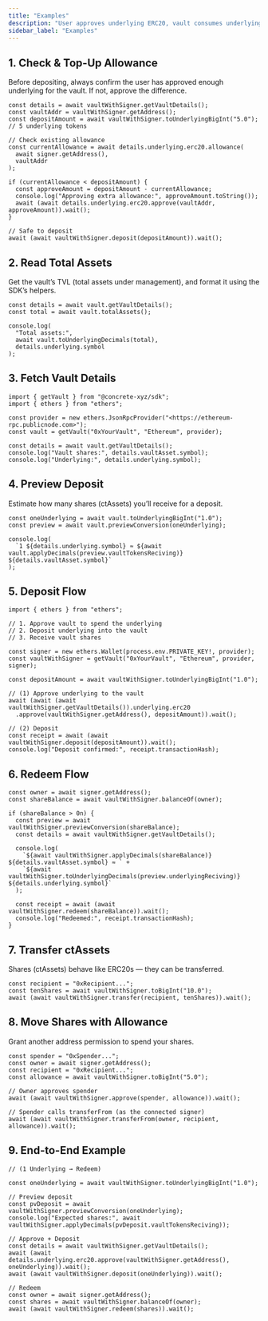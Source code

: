 ```yaml
---
title: "Examples"
description: "User approves underlying ERC20, vault consumes underlying, mints ctAssets (shares), user can redeem later."
sidebar_label: "Examples"
---
```


## 1. Check & Top-Up Allowance

Before depositing, always confirm the user has approved enough underlying for the vault. If not, approve the difference.

```tsx
const details = await vaultWithSigner.getVaultDetails();
const vaultAddr = vaultWithSigner.getAddress();
const depositAmount = await vaultWithSigner.toUnderlyingBigInt("5.0"); // 5 underlying tokens

// Check existing allowance
const currentAllowance = await details.underlying.erc20.allowance(
  await signer.getAddress(),
  vaultAddr
);

if (currentAllowance < depositAmount) {
  const approveAmount = depositAmount - currentAllowance;
  console.log("Approving extra allowance:", approveAmount.toString());
  await (await details.underlying.erc20.approve(vaultAddr, approveAmount)).wait();
}

// Safe to deposit
await (await vaultWithSigner.deposit(depositAmount)).wait();
```

## 2. Read Total Assets

Get the vault’s TVL (total assets under management), and format it using the SDK’s helpers.

```tsx
const details = await vault.getVaultDetails();
const total = await vault.totalAssets();

console.log(
  "Total assets:",
  await vault.toUnderlyingDecimals(total),
  details.underlying.symbol
);
```

## 3. Fetch Vault Details

```tsx
import { getVault } from "@concrete-xyz/sdk";
import { ethers } from "ethers";

const provider = new ethers.JsonRpcProvider("<https://ethereum-rpc.publicnode.com>");
const vault = getVault("0xYourVault", "Ethereum", provider);

const details = await vault.getVaultDetails();
console.log("Vault shares:", details.vaultAsset.symbol);
console.log("Underlying:", details.underlying.symbol);
```

## 4. Preview Deposit

Estimate how many shares (ctAssets) you’ll receive for a deposit.

```tsx
const oneUnderlying = await vault.toUnderlyingBigInt("1.0");
const preview = await vault.previewConversion(oneUnderlying);

console.log(
  `1 ${details.underlying.symbol} ≈ ${await vault.applyDecimals(preview.vaultTokensReciving)} ${details.vaultAsset.symbol}`
);
```

## 5. Deposit Flow

```tsx
import { ethers } from "ethers";

// 1. Approve vault to spend the underlying
// 2. Deposit underlying into the vault
// 3. Receive vault shares

const signer = new ethers.Wallet(process.env.PRIVATE_KEY!, provider);
const vaultWithSigner = getVault("0xYourVault", "Ethereum", provider, signer);

const depositAmount = await vaultWithSigner.toUnderlyingBigInt("1.0");

// (1) Approve underlying to the vault
await (await (await vaultWithSigner.getVaultDetails()).underlying.erc20
  .approve(vaultWithSigner.getAddress(), depositAmount)).wait();

// (2) Deposit
const receipt = await (await vaultWithSigner.deposit(depositAmount)).wait();
console.log("Deposit confirmed:", receipt.transactionHash);
```

## 6. Redeem Flow

```tsx
const owner = await signer.getAddress();
const shareBalance = await vaultWithSigner.balanceOf(owner);

if (shareBalance > 0n) {
  const preview = await vaultWithSigner.previewConversion(shareBalance);
  const details = await vaultWithSigner.getVaultDetails();

  console.log(
    `${await vaultWithSigner.applyDecimals(shareBalance)} ${details.vaultAsset.symbol} ≈ ` +
    `${await vaultWithSigner.toUnderlyingDecimals(preview.underlyingReciving)} ${details.underlying.symbol}`
  );

  const receipt = await (await vaultWithSigner.redeem(shareBalance)).wait();
  console.log("Redeemed:", receipt.transactionHash);
}
```

## 7. Transfer ctAssets

Shares (ctAssets) behave like ERC20s — they can be transferred.

```tsx
const recipient = "0xRecipient...";
const tenShares = await vaultWithSigner.toBigInt("10.0");
await (await vaultWithSigner.transfer(recipient, tenShares)).wait();
```

## 8. Move Shares with Allowance

Grant another address permission to spend your shares.

```tsx
const spender = "0xSpender...";
const owner = await signer.getAddress();
const recipient = "0xRecipient...";
const allowance = await vaultWithSigner.toBigInt("5.0");

// Owner approves spender
await (await vaultWithSigner.approve(spender, allowance)).wait();

// Spender calls transferFrom (as the connected signer)
await (await vaultWithSigner.transferFrom(owner, recipient, allowance)).wait();
```

## 9. End-to-End Example

```tsx
// (1 Underlying → Redeem)

const oneUnderlying = await vaultWithSigner.toUnderlyingBigInt("1.0");

// Preview deposit
const pvDeposit = await vaultWithSigner.previewConversion(oneUnderlying);
console.log("Expected shares:", await vaultWithSigner.applyDecimals(pvDeposit.vaultTokensReciving));

// Approve + Deposit
const details = await vaultWithSigner.getVaultDetails();
await (await details.underlying.erc20.approve(vaultWithSigner.getAddress(), oneUnderlying)).wait();
await (await vaultWithSigner.deposit(oneUnderlying)).wait();

// Redeem
const owner = await signer.getAddress();
const shares = await vaultWithSigner.balanceOf(owner);
await (await vaultWithSigner.redeem(shares)).wait();
```
